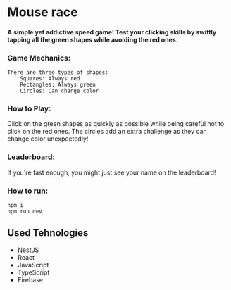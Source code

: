 
# Mouse race

#### A simple yet addictive speed game! Test your clicking skills by swiftly tapping all the green shapes while avoiding the red ones.

### Game Mechanics:

    There are three types of shapes:
        Squares: Always red
        Rectangles: Always green
        Circles: Can change color

### How to Play:

Click on the green shapes as quickly as possible while being careful not to click on the red ones. The circles add an extra challenge as they can change color unexpectedly!

### Leaderboard:

If you're fast enough, you might just see your name on the leaderboard!

### How to run:

    npm i
    npm run dev
    
## Used Tehnologies

- NestJS
- React
- JavaScript
- TypeScript
- Firebase
